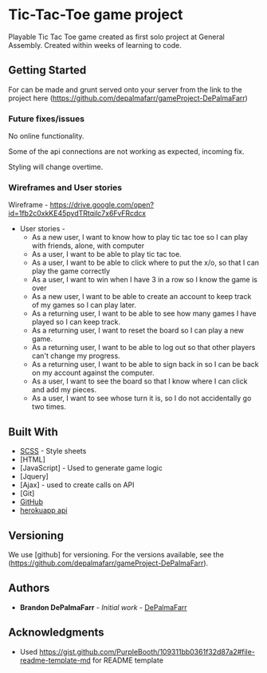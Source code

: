 # Tic-Tac-Toe game project

Playable Tic Tac Toe game created as first solo project at General Assembly. Created within weeks of learning to code.

## Getting Started

For can be made and grunt served onto your server from the link to the project here (https://github.com/depalmafarr/gameProject-DePalmaFarr)

### Future fixes/issues

No online functionality. 

Some of the api connections are not working as expected, incoming fix.

Styling will change overtime.

### Wireframes and User stories

Wireframe - https://drive.google.com/open?id=1fb2c0xkKE45pydTRtqilc7x6FvFRcdcx

* User stories -
  * As a new user, I want to know how to play tic tac toe so I can play with friends, alone, with computer
  * As a user, I want to be able to play tic tac toe.
  * As a user, I want to be able to click where to put the x/o, so that I can play the game correctly
  * As a user, I want to win when I have 3 in a row so I know the game is over
  * As a new user, I want to be able to create an account to keep track of my games so I can play later.
  * As a returning user, I want to be able to see how many games I have played so I can keep track.
  * As a returning user, I want to reset the board so I can play a new game.
  * As a returning user, I want to be able to log out so that other players can't change my progress.
  * As a returning user, I want to be able to sign back in so I can be back on my account against the computer.
  * As a user, I want to see the board so that I know where I can click and add my pieces.
  * As a user, I want to see whose turn it is, so I do not accidentally go two times.

## Built With

* [SCSS](https://sass-lang.com/) - Style sheets
* [HTML]
* [JavaScript] - Used to generate game logic
* [Jquery]
* [Ajax] - used to create calls on API
* [Git]
* [GitHub](https://github.com/)
* [herokuapp api](https://www.heroku.com/)

## Versioning

We use [github] for versioning. For the versions available, see the (https://github.com/depalmafarr/gameProject-DePalmaFarr).

## Authors

* **Brandon DePalmaFarr** - *Initial work* - [DePalmaFarr](https://github.com/DePalmaFarr)

## Acknowledgments

* Used https://gist.github.com/PurpleBooth/109311bb0361f32d87a2#file-readme-template-md for README template
